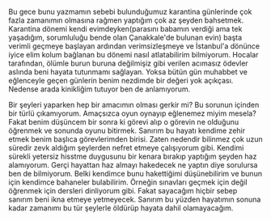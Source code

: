 </p>Bu gece bunu yazmamın sebebi bulunduğumuz karantina günlerinde çok fazla zamanımın olmasına rağmen yaptığım çok az şeyden bahsetmek. Karantina dönemi kendi evimdeyken(parasını babamın verdiği ama tek yaşadığım, sorumluluğu bende olan Çanakkale'de bulunan evin) başta verimli geçmeye başlayan ardından verimsizleşmeye ve İstanbul'a dönünce iyice elim kolum bağlanan bu dönemi nasıl atlatabilirim bilmiyorum. Hocalar tarafından, ölümle burun buruna değilmişiz gibi verilen acımasız ödevler aslında beni hayata tutunmamı sağlayan. Yoksa bütün gün muhabbet ve eğlenceyle geçen günlerin benim nezdimde bir değeri yok açıkçası. Nedense arada kinikliğim tutuyor ben de anlamıyorum.</p>

<p>Bir şeyleri yaparken hep bir amacımın olması gerkir mi? Bu sorunun içinden bir türlü çıkamıyorum. Amaçsızca oyun oynayıp eğlenemez miyim mesela? Fakat benim düşüncem bir sonra ki görevi alıp o görevin ne olduğunu öğrenmek ve sonunda oyunu bitirmek. Sanırım bu hayatı kendime zehir etmek benim başlıca görevlerimden birisi. Zaten nedendir bilinmez çok uzun süredir zevk aldığım şeylerden nefret etmeye çalışıyorum gibi. Kendimi sürekli yetersiz hisstme duygusunu bir kenara bırakıp yaptığım şeyden haz alamıyorum. Gerçi hayattan haz almayı hakedecek ne yaptın diye sorulursa ben de bilmiyorum. Belki kendimce bunu hakettiğimi düşünebilirim ve bunun için kendimce bahaneler bulabilirim. Örneğin sınavları geçmek için değil öğrenmek için dersleri dinliyorum gibi. Fakat sayacağım hiçbir sebep sanırım beni ikna etmeye yetmeyecek. Sanırım bu yüzden hayatımın sonuna kadar zamanımı bu tür şeylerle öldürüp hayata dahil olamayacağım.</p>
